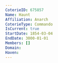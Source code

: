 ```yaml
---
CoterieID: 675857
Name: Haunt
Affiliation: Anarch
CoterieType: Commando
IsCurrent: true
StartDate: 1854-03-04
EndDate: 3000-01-01
Members: []
Domain: 
Haven:
---
```

